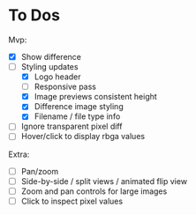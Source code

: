 # To Dos

Mvp:
- [x] Show difference
- [ ] Styling updates
  - [x] Logo header
  - [ ] Responsive pass
  - [x] Image previews consistent height
  - [x] Difference image styling
  - [x] Filename / file type info
- [ ] Ignore transparent pixel diff
- [ ] Hover/click to display rbga values

Extra:
- [ ] Pan/zoom
- [ ] Side-by-side / split views / animated flip view
- [ ] Zoom and pan controls for large images
- [ ] Click to inspect pixel values